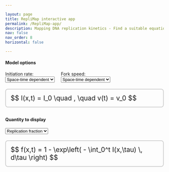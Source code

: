 ```yaml
---

layout: page
title: RepliMap interactive app
permalink: /RepliMap-app/
description: Mapping DNA replication kinetics - Find a suitable equation for your research needs.
nav: false
nav_order: 8
horizontal: false

---
```


#### Model options

<div style="display: flex; gap: 20px; flex-wrap: wrap; align-items: center; margin-bottom: 20px;">
    <div>
        <label for="initiationRateSelect">Initiation rate:</label><br>
        <select id="initiationRateSelect" onchange="updateEquations()">
            <option value="space_time">Space-time dependent</option>
            <option value="time_homogeneous">Time-homogeneous</option>
            <option value="constant">Constant</option>
        </select>
    </div>
    <div>
        <label for="forkSpeedSelect">Fork speed:</label><br>
        <select id="forkSpeedSelect" onchange="updateEquations()">
            <option value="space_time">Space-time dependent</option>
            <option value="homogeneous">Constant</option>
        </select>
    </div>
</div>

<!-- Box for I and v equations -->
<div style="border: 2px solid #ccc; border-radius: 8px; padding: 15px; margin-top: 20px; font-size: 1.5em; margin-bottom: 30px;">
    <div id="equationDiv">
        $$ I(x,t) = I_0 \quad , \quad v(t) = v_0 $$
    </div>
</div>

#### Quantity to display

<!-- Third dropdown below equations (still present) -->
<div style="margin-top: 0px;">
    <select id="quantitySelect" onchange="updateQuantityEquation()">
        <option value="replication_fraction">Replication fraction</option>
    </select>
</div>

<!-- Box for quantity equation -->
<div style="border: 2px solid #ccc; border-radius: 8px; padding: 15px; margin-top: 20px; font-size: 1.5em;">
    <div id="quantityEquationDiv">
        $$ f(x,t) = 1 - \exp\left( - \int_0^t I(x,\tau) \, d\tau \right) $$
    </div>
</div>

<script>
    // Lookup table for initiation rate equations
    const initEqMap = {
        'space_time': 'I(x,t) = I(x,t)',
        'time_homogeneous': 'I(x,t) = I(x)',
        'constant': 'I(x,t) = I_0'
    };
    // Lookup table for fork speed equations
    const forkEqMap = {
        'space_time': 'v(x,t) = v(x,t)',
        'homogeneous': 'v(x,t) = v_0'
    };

    // Lookup table for replication fraction equation depending on fork + init choices
      const quantityEqMap = {
      'space_time_space_time': '$$ f(x,t) = 1 - \\exp\\left( - \\iint_{\\Lambda_X[v]} I(\\xi,\\tau) \\, d\\xi \\, d\\tau \\right) $$',
      'space_time_time_homogeneous': '$$ f(x,t) = 1 - \\exp\\left( - \\iint_{\\Lambda_X[v]} I(\\xi) \\, d\\xi \\, d\\tau \\right) $$',
      'space_time_constant': '$$ f(x,t) = 1 - \\exp\\left( - I_0 \\, \\text{Vol}(\\Lambda_X[v]) \\right) $$',
      'homogeneous_space_time': '$$ f(x,t) = 1 - \\exp\\left( - \\int_0^t \\int_{x - v_0 \\tau}^{x + v_0 \\tau} I(\\xi,\\tau) \\, d\\xi \\, d\\tau \\right) $$',
      'homogeneous_time_homogeneous': '$$ f(x,t) = 1 - \\exp\\left( - \\int_0^t \\int_{x - v_0 \\tau}^{x + v_0 \\tau} I(\\xi) \\, d\\xi \\, d\\tau \\right) $$',
      'homogeneous_constant': '$$ f(x,t) = 1 - \\exp\\left( - I_0 v_0 t^2 \\right) $$'
      };


    function updateEquations() {
        var forkSpeed = document.getElementById('forkSpeedSelect').value;
        var initiationRate = document.getElementById('initiationRateSelect').value;

        // Update I and v equation
        var initEq = initEqMap[initiationRate];
        var forkEq = forkEqMap[forkSpeed];
        var eqDiv = document.getElementById('equationDiv');
        eqDiv.textContent = '$$ ' + initEq + ' \\quad , \\quad ' + forkEq + ' $$';
        if (typeof MathJax !== 'undefined') {
            MathJax.typesetPromise([eqDiv]);
        }

        // Also update quantity equation accordingly
        updateQuantityEquation();
    }

    function updateQuantityEquation() {
        var forkSpeed = document.getElementById('forkSpeedSelect').value;
        var initiationRate = document.getElementById('initiationRateSelect').value;
        var quantityKey = forkSpeed + '_' + initiationRate;

        var quantityDiv = document.getElementById('quantityEquationDiv');
        var quantityEq = quantityEqMap[quantityKey] || ''; // fallback

        quantityDiv.textContent = quantityEq;
        if (typeof MathJax !== 'undefined') {
            MathJax.typesetPromise([quantityDiv]);
        }
    }

    // Initialise equations on first load
    document.addEventListener('DOMContentLoaded', updateEquations);
</script>
